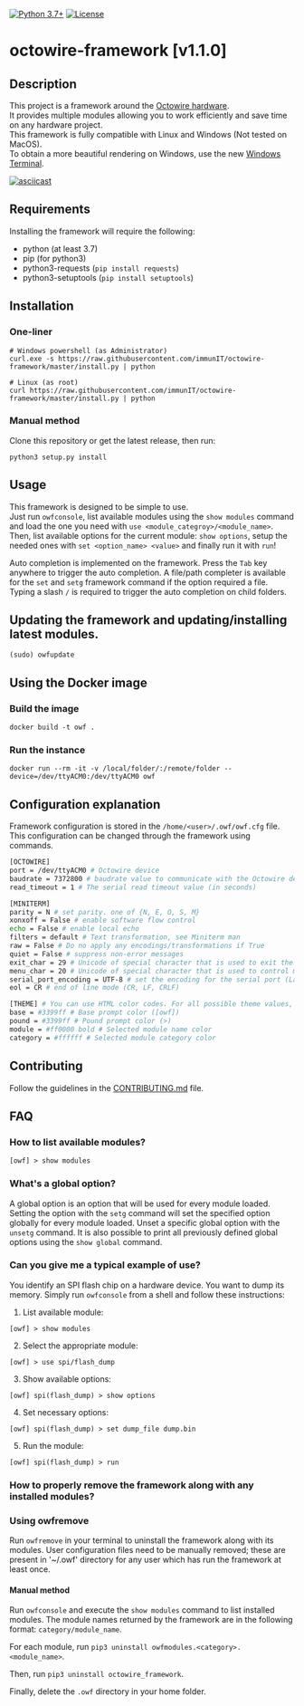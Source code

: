 [![Python 3.7+](https://img.shields.io/badge/python-v3.7+-blue.svg)](https://www.python.org/) [![License](https://img.shields.io/badge/License-Apache%202.0-blue.svg)](LICENSE)

# octowire-framework [v1.1.0]

## Description

This project is a framework around the [Octowire hardware]().  
It provides multiple modules allowing you to work efficiently and save time on any hardware project.  
This framework is fully compatible with Linux and Windows (Not tested on MacOS).  
To obtain a more beautiful rendering on Windows, use the new [Windows Terminal](https://www.microsoft.com/fr-ch/p/windows-terminal/9n0dx20hk701).

[![asciicast](https://asciinema.org/a/359173.svg)](https://asciinema.org/a/359173)

## Requirements

Installing the framework will require the following: 
 - python (at least 3.7)
 - pip (for python3)
 - python3-requests (`pip install requests`)
 - python3-setuptools (`pip install setuptools`)

## Installation

### One-liner

```
# Windows powershell (as Administrator)
curl.exe -s https://raw.githubusercontent.com/immunIT/octowire-framework/master/install.py | python

# Linux (as root)
curl https://raw.githubusercontent.com/immunIT/octowire-framework/master/install.py | python
```


### Manual method

Clone this repository or get the latest release, then run:

```
python3 setup.py install
```

## Usage

This framework is designed to be simple to use.  
Just run `owfconsole`, list available modules using the `show modules` command and load the one you need with `use <module_categroy>/<module_name>`.  
Then, list available options for the current module: `show options`, setup the needed ones with `set <option_name> <value>` and finally run it with `run`!

Auto completion is implemented on the framework. Press the `Tab` key anywhere to trigger the auto completion.
A file/path completer is available for the `set` and `setg` framework command if the option required a file.
Typing a slash `/` is required to trigger the auto completion on child folders.

## Updating the framework and updating/installing latest modules.

```
(sudo) owfupdate
```

## Using the Docker image

### Build the image

```
docker build -t owf .
```

### Run the instance

```
docker run --rm -it -v /local/folder/:/remote/folder --device=/dev/ttyACM0:/dev/ttyACM0 owf
```

## Configuration explanation

Framework configuration is stored in the `/home/<user>/.owf/owf.cfg` file.  
This configuration can be changed through the framework using commands.

```bash
[OCTOWIRE]
port = /dev/ttyACM0 # Octowire device
baudrate = 7372800 # baudrate value to communicate with the Octowire device
read_timeout = 1 # The serial read timeout value (in seconds) 

[MINITERM]
parity = N # set parity. one of {N, E, O, S, M}
xonxoff = False # enable software flow control
echo = False # enable local echo
filters = default # Text transformation, see Miniterm man
raw = False # Do no apply any encodings/transformations if True
quiet = False # suppress non-error messages
exit_char = 29 # Unicode of special character that is used to exit the application, default ctrl+] (29)
menu_char = 20 # Unicode of special character that is used to control miniterm (menu), default ctrl+t (20)
serial_port_encoding = UTF-8 # set the encoding for the serial port (Latin1, UTF-8, ...)
eol = CR # end of line mode (CR, LF, CRLF)

[THEME] # You can use HTML color codes. For all possible theme values, see prompt_toolkit manual https://python-prompt-toolkit.readthedocs.io/en/master/pages/advanced_topics/styling.html#style-strings
base = #3399ff # Base prompt color ([owf])
pound = #3399ff # Pound prompt color (>)
module = #ff0000 bold # Selected module name color
category = #ffffff # Selected module category color
```

## Contributing

Follow the guidelines in the [CONTRIBUTING.md](CONTRIBUTING.md) file.

## FAQ

### How to list available modules?

```[owf] > show modules```

### What's a global option?

A global option is an option that will be used for every module loaded.
Setting the option with the `setg` command will set the specified option globally for every module loaded.
Unset a specific global option with the `unsetg` command.
It is also possible to print all previously defined global options using the `show global` command.

### Can you give me a typical example of use?

You identify an SPI flash chip on a hardware device. You want to dump its memory.
Simply run `owfconsole` from a shell and follow these instructions:

1. List available module:

```[owf] > show modules```

2. Select the appropriate module:

```[owf] > use spi/flash_dump```

3. Show available options:

```[owf] spi(flash_dump) > show options```

4. Set necessary options:

```[owf] spi(flash_dump) > set dump_file dump.bin```

5. Run the module:

```[owf] spi(flash_dump) > run```

### How to properly remove the framework along with any installed modules?

### Using owfremove

Run `owfremove` in your terminal to uninstall the framework along with its modules.
User configuration files need to be manually removed; these are present in '~/.owf' directory for any user which has run the framework at least once.

#### Manual method

Run `owfconsole` and execute the `show modules` command to list installed modules.
The module names returned by the framework are in the following format: `category/module_name`.

For each module, run `pip3 uninstall owfmodules.<category>.<module_name>`.

Then, run `pip3 uninstall octowire_framework`.

Finally, delete the `.owf` directory in your home folder.
